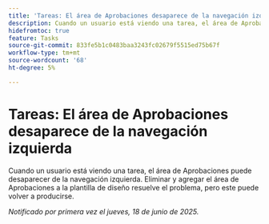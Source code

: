 ```yaml
---
title: 'Tareas: El área de Aprobaciones desaparece de la navegación izquierda'
description: Cuando un usuario está viendo una tarea, el área de Aprobaciones puede desaparecer de la navegación izquierda.
hidefromtoc: true
feature: Tasks
source-git-commit: 833fe5b1c0483baa3243fc02679f5515ed75b67f
workflow-type: tm+mt
source-wordcount: '68'
ht-degree: 5%

---
```



# Tareas: El área de Aprobaciones desaparece de la navegación izquierda

Cuando un usuario está viendo una tarea, el área de Aprobaciones puede desaparecer de la navegación izquierda. Eliminar y agregar el área de Aprobaciones a la plantilla de diseño resuelve el problema, pero este puede volver a producirse.

_Notificado por primera vez el jueves, 18 de junio de 2025._
